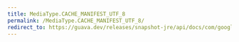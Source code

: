 ```yaml
---
title: MediaType.CACHE_MANIFEST_UTF_8
permalink: /MediaType.CACHE_MANIFEST_UTF_8/
redirect_to: https://guava.dev/releases/snapshot-jre/api/docs/com/google/common/net/MediaType.html#CACHE_MANIFEST_UTF_8
---
```

